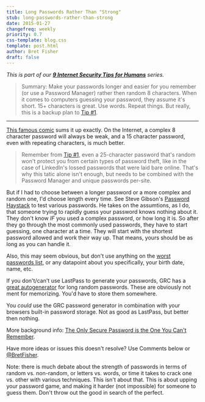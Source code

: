 ```yaml
---
title: Long Passwords Rather Than "Strong"
stub: long-passwords-rather-than-strong
date: 2015-01-27
changefreq: weekly
priority: 0.7
css-template: blog.css
template: post.html
author: Bret Fisher
draft: false
---
```


*This is part of our **[9 Internet Security Tips for Humans](/2015/01/26/9-internet-security-tips-for-humans/)** series.*

>Summary: Make your passwords longer and easier for you remember (or use a Password Manager) rather then random 8 characters. When it comes to computers guessing your password, they assume it's short. 15+ characters is great. Use words. Repeat things. But really, this is a backup plan to [Tip #1](/2015/01/27/never-use-the-same-password-twice/).

-------------

[This famous comic](http://xkcd.com/936/) sums it up exactly. On the Internet, a complex 8 character password will always be weak, and a 15 character password, even with repeating characters, is much better.

>Remember from [Tip #1](/2015/01/27/never-use-the-same-password-twice/), even a 25-character password that's random won't protect you from certain types of password theft, like in the case of LinkedIn's lossed passwords that were laid bare online. That's why this tatic alone isn't enough, but needs to be combined with the Password Manager and unique passwords per-site.

But if I had to choose between a longer password or a more complex and random one, I'd choose length every time. See Steve Gibson's [Password Haystack](https://www.grc.com/haystack.htm) to test various passwords. He takes on the assumtions, as I do, that someone trying to rapidly guess your password knows nothing about it. They don't know *IF* you used a complex password, or how long it is. So after they go through the most commonly used passwords, they have to start guessing, one character at a time. They will start with the shortest password allowed and work their way up. That means, yours should be as long as you can handle it.

Also, this may seem obvious, but don't use anything on the [worst passwords list](http://www.cnet.com/news/worst-passwords-of-2014-are-just-as-awful-as-you-can-imagine/), or any datapoint about you specifically, your birth date, name, etc.

If you don't/can't use LastPass to generate your passwords, GRC has a [great autogenerator](https://www.grc.com/passwords.htm) for long random passwords. These are obviously not ment for memorizing. You'd have to store them somewhere.  

You *could* use the GRC password generator in combination with your browsers built-in password storage. Not as good as LastPass, but better then nothing.

More background info: [The Only Secure Password is the One You Can't Remember](http://lifehacker.com/5785420/the-only-secure-password-is-the-one-you-cant-remember).

Have more ideas or issues this doesn't resolve? Use Comments below or [@BretFisher](http://twitter.com/bretfisher).

Note: there is much debate about the strength of passwords in terms of random vs. non-random, or letters vs. words, or time it takes to crack one vs. other with various techniques. This isn't about that. This is about upping your password game, and making it harder (not impossible) for someone to guess them. Don't throw out the good in search of the perfect.
